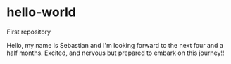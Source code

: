# hello-world
First repository

Hello, my name is Sebastian and I'm looking forward to the next four and a half months.
Excited, and nervous but prepared to embark on this journey!!
